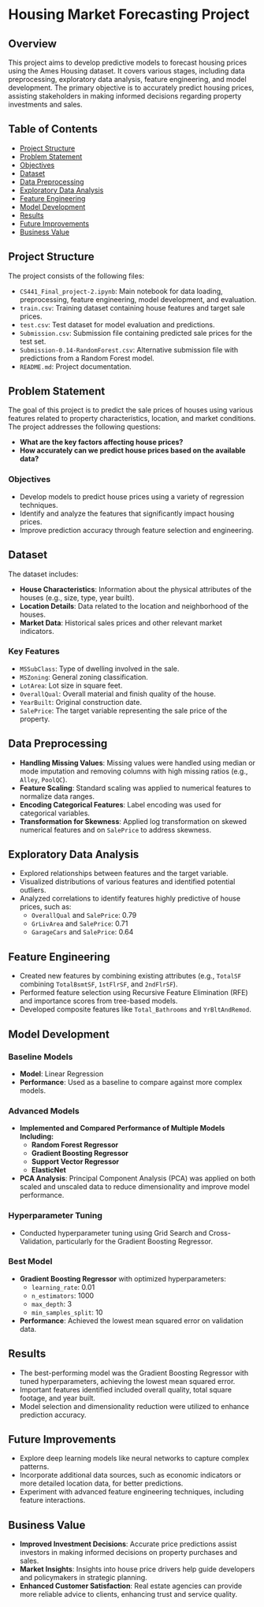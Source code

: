 # Housing Market Forecasting Project

## Overview
This project aims to develop predictive models to forecast housing prices using the Ames Housing dataset. It covers various stages, including data preprocessing, exploratory data analysis, feature engineering, and model development. The primary objective is to accurately predict housing prices, assisting stakeholders in making informed decisions regarding property investments and sales.

## Table of Contents
- [Project Structure](#project-structure)
- [Problem Statement](#problem-statement)
- [Objectives](#objectives)
- [Dataset](#dataset)
- [Data Preprocessing](#data-preprocessing)
- [Exploratory Data Analysis](#exploratory-data-analysis)
- [Feature Engineering](#feature-engineering)
- [Model Development](#model-development)
- [Results](#results)
- [Future Improvements](#future-improvements)
- [Business Value](#business-value)

## Project Structure
The project consists of the following files:
- `CS441_Final_project-2.ipynb`: Main notebook for data loading, preprocessing, feature engineering, model development, and evaluation.
- `train.csv`: Training dataset containing house features and target sale prices.
- `test.csv`: Test dataset for model evaluation and predictions.
- `Submission.csv`: Submission file containing predicted sale prices for the test set.
- `Submission-0.14-RandomForest.csv`: Alternative submission file with predictions from a Random Forest model.
- `README.md`: Project documentation.

## Problem Statement
The goal of this project is to predict the sale prices of houses using various features related to property characteristics, location, and market conditions. The project addresses the following questions:
- **What are the key factors affecting house prices?**
- **How accurately can we predict house prices based on the available data?**

### Objectives
- Develop models to predict house prices using a variety of regression techniques.
- Identify and analyze the features that significantly impact housing prices.
- Improve prediction accuracy through feature selection and engineering.

## Dataset
The dataset includes:
- **House Characteristics**: Information about the physical attributes of the houses (e.g., size, type, year built).
- **Location Details**: Data related to the location and neighborhood of the houses.
- **Market Data**: Historical sales prices and other relevant market indicators.

### Key Features
- `MSSubClass`: Type of dwelling involved in the sale.
- `MSZoning`: General zoning classification.
- `LotArea`: Lot size in square feet.
- `OverallQual`: Overall material and finish quality of the house.
- `YearBuilt`: Original construction date.
- `SalePrice`: The target variable representing the sale price of the property.

## Data Preprocessing
- **Handling Missing Values**: Missing values were handled using median or mode imputation and removing columns with high missing ratios (e.g., `Alley`, `PoolQC`).
- **Feature Scaling**: Standard scaling was applied to numerical features to normalize data ranges.
- **Encoding Categorical Features**: Label encoding was used for categorical variables.
- **Transformation for Skewness**: Applied log transformation on skewed numerical features and on `SalePrice` to address skewness.

## Exploratory Data Analysis
- Explored relationships between features and the target variable.
- Visualized distributions of various features and identified potential outliers.
- Analyzed correlations to identify features highly predictive of house prices, such as:
  - `OverallQual` and `SalePrice`: 0.79
  - `GrLivArea` and `SalePrice`: 0.71
  - `GarageCars` and `SalePrice`: 0.64

## Feature Engineering
- Created new features by combining existing attributes (e.g., `TotalSF` combining `TotalBsmtSF`, `1stFlrSF`, and `2ndFlrSF`).
- Performed feature selection using Recursive Feature Elimination (RFE) and importance scores from tree-based models.
- Developed composite features like `Total_Bathrooms` and `YrBltAndRemod`.

## Model Development
### Baseline Models
- **Model**: Linear Regression
- **Performance**: Used as a baseline to compare against more complex models.

### Advanced Models
- **Implemented and Compared Performance of Multiple Models Including:**
  - **Random Forest Regressor**
  - **Gradient Boosting Regressor**
  - **Support Vector Regressor**
  - **ElasticNet**
- **PCA Analysis**: Principal Component Analysis (PCA) was applied on both scaled and unscaled data to reduce dimensionality and improve model performance.

### Hyperparameter Tuning
- Conducted hyperparameter tuning using Grid Search and Cross-Validation, particularly for the Gradient Boosting Regressor.

### Best Model
- **Gradient Boosting Regressor** with optimized hyperparameters:
  - `learning_rate`: 0.01
  - `n_estimators`: 1000
  - `max_depth`: 3
  - `min_samples_split`: 10
- **Performance**: Achieved the lowest mean squared error on validation data.

## Results
- The best-performing model was the Gradient Boosting Regressor with tuned hyperparameters, achieving the lowest mean squared error.
- Important features identified included overall quality, total square footage, and year built.
- Model selection and dimensionality reduction were utilized to enhance prediction accuracy.

## Future Improvements
- Explore deep learning models like neural networks to capture complex patterns.
- Incorporate additional data sources, such as economic indicators or more detailed location data, for better predictions.
- Experiment with advanced feature engineering techniques, including feature interactions.

## Business Value
- **Improved Investment Decisions**: Accurate price predictions assist investors in making informed decisions on property purchases and sales.
- **Market Insights**: Insights into house price drivers help guide developers and policymakers in strategic planning.
- **Enhanced Customer Satisfaction**: Real estate agencies can provide more reliable advice to clients, enhancing trust and service quality.
